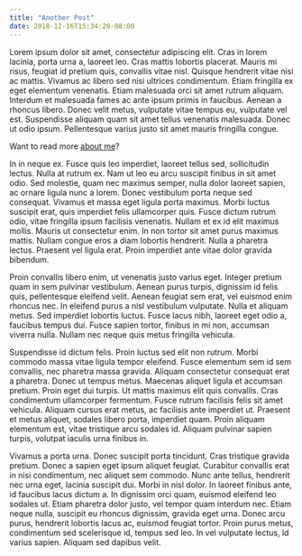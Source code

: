 ```yaml
---
title: "Another Post"
date: 2018-12-16T15:34:20-08:00
---
```


Lorem ipsum dolor sit amet, consectetur adipiscing elit. Cras in lorem lacinia, porta urna a, laoreet leo. Cras mattis lobortis placerat. Mauris mi risus, feugiat id pretium quis, convallis vitae nisl. Quisque hendrerit vitae nisi ac mattis. Vivamus ac libero sed nisi ultrices condimentum. Etiam fringilla ex eget elementum venenatis. Etiam malesuada orci sit amet rutrum aliquam. Interdum et malesuada fames ac ante ipsum primis in faucibus. Aenean a rhoncus libero. Donec velit metus, vulputate vitae tempus eu, vulputate vel est. Suspendisse aliquam quam sit amet tellus venenatis malesuada. Donec ut odio ipsum. Pellentesque varius justo sit amet mauris fringilla congue.

Want to read more [about me](/about)?

In in neque ex. Fusce quis leo imperdiet, laoreet tellus sed, sollicitudin lectus. Nulla at rutrum ex. Nam ut leo eu arcu suscipit finibus in sit amet odio. Sed molestie, quam nec maximus semper, nulla dolor laoreet sapien, ac ornare ligula nunc a lorem. Donec vestibulum porta neque sed consequat. Vivamus et massa eget ligula porta maximus. Morbi luctus suscipit erat, quis imperdiet felis ullamcorper quis. Fusce dictum rutrum odio, vitae fringilla ipsum facilisis venenatis. Nullam et ex id elit maximus mollis. Mauris ut consectetur enim. In non tortor sit amet purus maximus mattis. Nullam congue eros a diam lobortis hendrerit. Nulla a pharetra lectus. Praesent vel ligula erat. Proin imperdiet ante vitae dolor gravida bibendum.

Proin convallis libero enim, ut venenatis justo varius eget. Integer pretium quam in sem pulvinar vestibulum. Aenean purus turpis, dignissim id felis quis, pellentesque eleifend velit. Aenean feugiat sem erat, vel euismod enim rhoncus nec. In eleifend purus a nisl vestibulum vulputate. Nulla et aliquam metus. Sed imperdiet lobortis luctus. Fusce lacus nibh, laoreet eget odio a, faucibus tempus dui. Fusce sapien tortor, finibus in mi non, accumsan viverra nulla. Nullam nec neque quis metus fringilla vehicula.

Suspendisse id dictum felis. Proin luctus sed elit non rutrum. Morbi commodo massa vitae ligula tempor eleifend. Fusce elementum sem id sem convallis, nec pharetra massa gravida. Aliquam consectetur consequat erat a pharetra. Donec ut tempus metus. Maecenas aliquet ligula et accumsan pretium. Proin eget dui turpis. Ut mattis maximus elit quis convallis. Cras condimentum ullamcorper fermentum. Fusce rutrum facilisis felis sit amet vehicula. Aliquam cursus erat metus, ac facilisis ante imperdiet ut. Praesent et metus aliquet, sodales libero porta, imperdiet quam. Proin aliquam elementum est, vitae tristique arcu sodales id. Aliquam pulvinar sapien turpis, volutpat iaculis urna finibus in.

Vivamus a porta urna. Donec suscipit porta tincidunt. Cras tristique gravida pretium. Donec a sapien eget ipsum aliquet feugiat. Curabitur convallis erat in nisi condimentum, nec aliquet sem commodo. Nunc ante tellus, hendrerit nec urna eget, lacinia suscipit dui. Morbi in nisl dolor. In laoreet finibus ante, id faucibus lacus dictum a. In dignissim orci quam, euismod eleifend leo sodales ut. Etiam pharetra dolor justo, vel tempor quam interdum nec. Etiam neque nulla, suscipit eu rhoncus dignissim, gravida eget urna. Donec arcu purus, hendrerit lobortis lacus ac, euismod feugiat tortor. Proin purus metus, condimentum sed scelerisque id, tempus sed leo. In vel vulputate lectus, id varius sapien. Aliquam sed dapibus velit.
